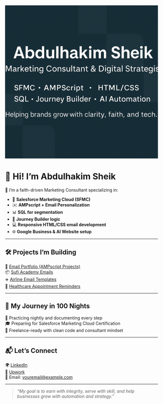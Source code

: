 
  ![Banner](./banner.png)

# 👋 Hi! I’m Abdulhakim Sheik

🌙 I’m a faith-driven Marketing Consultant specializing in:

- 🎯 **Salesforce Marketing Cloud (SFMC)**  
- ✉️ **AMPscript + Email Personalization**  
- 📊 **SQL for segmentation**  
- 🔁 **Journey Builder logic**  
- 💻 **Responsive HTML/CSS email development**  
- 🌐 **Google Business & AI Website setup**

---

## 🛠️ Projects I’m Building

📩 [Email Portfolio (AMPscript Projects)](https://github.com/ahakimsheik7/ampscript-practice)  
📦 [Sufi Academy Emails](#)  
✈️ [Airline Email Templates](#)  
🏥 [Healthcare Appointment Reminders](#)

---

## 🚀 My Journey in 100 Nights

🔁 Practicing nightly and documenting every step  
🎓 Preparing for Salesforce Marketing Cloud Certification  
💼 Freelance-ready with clean code and consultant mindset  

---

## 📬 Let’s Connect

🌍 [LinkedIn](https://linkedin.com/in/YOUR_USERNAME)  
💼 [Upwork](https://www.upwork.com/freelancers/~YOUR_PROFILE)  
📧 Email: youremail@example.com

---

> *“My goal is to earn with integrity, serve with skill, and help businesses grow with automation and strategy.”*

